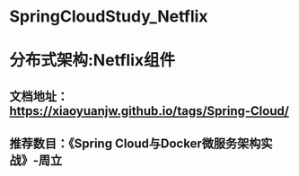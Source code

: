 # SpringCloudStudy_Netflix
# 分布式架构:Netflix组件
## 文档地址：https://xiaoyuanjw.github.io/tags/Spring-Cloud/
## 推荐数目：《Spring Cloud与Docker微服务架构实战》-周立
